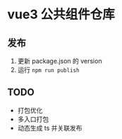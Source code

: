 # vue3 公共组件仓库

## 发布
1. 更新 package.json 的 version
2. 运行 `npm run publish`

## TODO
- 打包优化
- 多入口打包
- 动态生成 ts 并关联发布

